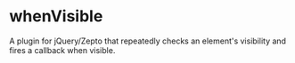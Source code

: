 whenVisible
===========

A plugin for jQuery/Zepto that repeatedly checks an element's visibility and fires a callback when visible.